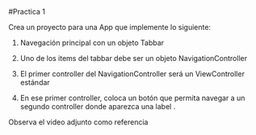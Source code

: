 #Practica 1

Crea un proyecto para una App que implemente lo siguiente:

1. Navegación principal con un objeto Tabbar

2. Uno de los items del tabbar debe ser un objeto NavigationController

3. El primer controller del NavigationController será un ViewController estándar 

4. En ese primer controller, coloca un botón que permita navegar a un segundo controller donde aparezca una label .

Observa el video adjunto como referencia
